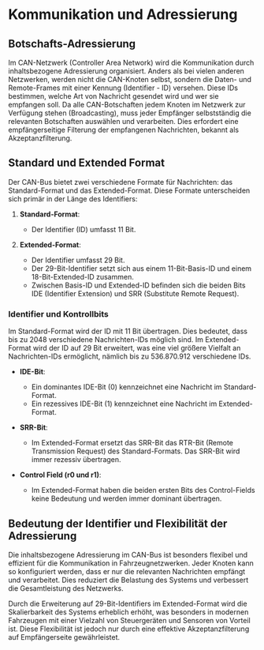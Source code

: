 # Kommunikation und Adressierung

## Botschafts-Adressierung

Im CAN-Netzwerk (Controller Area Network) wird die Kommunikation durch inhaltsbezogene Adressierung organisiert. Anders als bei vielen anderen Netzwerken, werden nicht die CAN-Knoten selbst, sondern die Daten- und Remote-Frames mit einer Kennung (Identifier - ID) versehen. Diese IDs bestimmen, welche Art von Nachricht gesendet wird und wer sie empfangen soll. Da alle CAN-Botschaften jedem Knoten im Netzwerk zur Verfügung stehen (Broadcasting), muss jeder Empfänger selbstständig die relevanten Botschaften auswählen und verarbeiten. Dies erfordert eine empfängerseitige Filterung der empfangenen Nachrichten, bekannt als Akzeptanzfilterung.

## Standard und Extended Format

Der CAN-Bus bietet zwei verschiedene Formate für Nachrichten: das Standard-Format und das Extended-Format. Diese Formate unterscheiden sich primär in der Länge des Identifiers:

1. **Standard-Format**:
   - Der Identifier (ID) umfasst 11 Bit.

2. **Extended-Format**:
   - Der Identifier umfasst 29 Bit.
   - Der 29-Bit-Identifier setzt sich aus einem 11-Bit-Basis-ID und einem 18-Bit-Extended-ID zusammen.
   - Zwischen Basis-ID und Extended-ID befinden sich die beiden Bits IDE (Identifier Extension) und SRR (Substitute Remote Request).

### Identifier und Kontrollbits

Im Standard-Format wird der ID mit 11 Bit übertragen. Dies bedeutet, dass bis zu 2048 verschiedene Nachrichten-IDs möglich sind. Im Extended-Format wird der ID auf 29 Bit erweitert, was eine viel größere Vielfalt an Nachrichten-IDs ermöglicht, nämlich bis zu 536.870.912 verschiedene IDs.

- **IDE-Bit**:
  - Ein dominantes IDE-Bit (0) kennzeichnet eine Nachricht im Standard-Format.
  - Ein rezessives IDE-Bit (1) kennzeichnet eine Nachricht im Extended-Format.
  
- **SRR-Bit**:
  - Im Extended-Format ersetzt das SRR-Bit das RTR-Bit (Remote Transmission Request) des Standard-Formats. Das SRR-Bit wird immer rezessiv übertragen.
  
- **Control Field (r0 und r1)**:
  - Im Extended-Format haben die beiden ersten Bits des Control-Fields keine Bedeutung und werden immer dominant übertragen.

## Bedeutung der Identifier und Flexibilität der Adressierung

Die inhaltsbezogene Adressierung im CAN-Bus ist besonders flexibel und effizient für die Kommunikation in Fahrzeugnetzwerken. Jeder Knoten kann so konfiguriert werden, dass er nur die relevanten Nachrichten empfängt und verarbeitet. Dies reduziert die Belastung des Systems und verbessert die Gesamtleistung des Netzwerks.

Durch die Erweiterung auf 29-Bit-Identifiers im Extended-Format wird die Skalierbarkeit des Systems erheblich erhöht, was besonders in modernen Fahrzeugen mit einer Vielzahl von Steuergeräten und Sensoren von Vorteil ist. Diese Flexibilität ist jedoch nur durch eine effektive Akzeptanzfilterung auf Empfängerseite gewährleistet.

